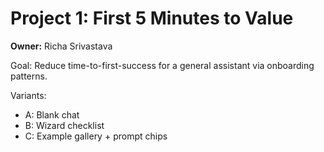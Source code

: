 # Project 1: First 5 Minutes to Value
**Owner:** Richa Srivastava

Goal: Reduce time-to-first-success for a general assistant via onboarding patterns.

Variants:
- A: Blank chat
- B: Wizard checklist
- C: Example gallery + prompt chips
